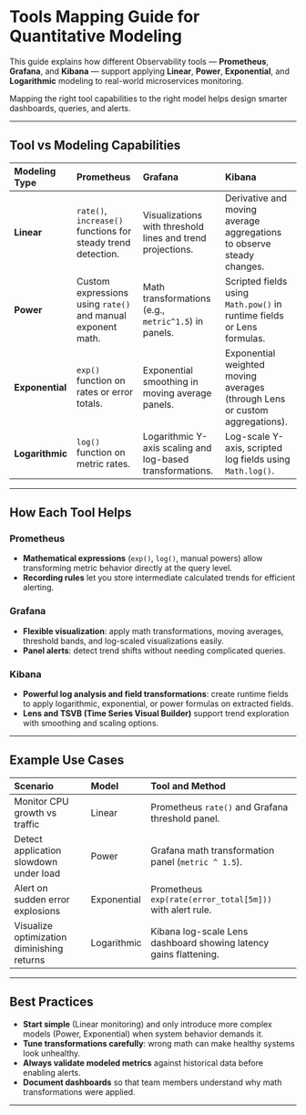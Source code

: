 # Tools Mapping Guide for Quantitative Modeling

This guide explains how different Observability tools — **Prometheus**, **Grafana**, and **Kibana** — support applying **Linear**, **Power**, **Exponential**, and **Logarithmic** modeling to real-world microservices monitoring.

Mapping the right tool capabilities to the right model helps design smarter dashboards, queries, and alerts.

---

## Tool vs Modeling Capabilities

| Modeling Type | Prometheus | Grafana | Kibana |
|:--------------|:-----------|:--------|:-------|
| **Linear** | `rate()`, `increase()` functions for steady trend detection. | Visualizations with threshold lines and trend projections. | Derivative and moving average aggregations to observe steady changes. |
| **Power** | Custom expressions using `rate()` and manual exponent math. | Math transformations (e.g., `metric^1.5`) in panels. | Scripted fields using `Math.pow()` in runtime fields or Lens formulas. |
| **Exponential** | `exp()` function on rates or error totals. | Exponential smoothing in moving average panels. | Exponential weighted moving averages (through Lens or custom aggregations). |
| **Logarithmic** | `log()` function on metric rates. | Logarithmic Y-axis scaling and log-based transformations. | Log-scale Y-axis, scripted log fields using `Math.log()`. |

---

## How Each Tool Helps

### Prometheus
- **Mathematical expressions** (`exp()`, `log()`, manual powers) allow transforming metric behavior directly at the query level.
- **Recording rules** let you store intermediate calculated trends for efficient alerting.

### Grafana
- **Flexible visualization**: apply math transformations, moving averages, threshold bands, and log-scaled visualizations easily.
- **Panel alerts**: detect trend shifts without needing complicated queries.

### Kibana
- **Powerful log analysis and field transformations**: create runtime fields to apply logarithmic, exponential, or power formulas on extracted fields.
- **Lens and TSVB (Time Series Visual Builder)** support trend exploration with smoothing and scaling options.

---

## Example Use Cases

| Scenario | Model | Tool and Method |
|:---------|:------|:----------------|
| Monitor CPU growth vs traffic | Linear | Prometheus `rate()` and Grafana threshold panel. |
| Detect application slowdown under load | Power | Grafana math transformation panel (`metric ^ 1.5`). |
| Alert on sudden error explosions | Exponential | Prometheus `exp(rate(error_total[5m]))` with alert rule. |
| Visualize optimization diminishing returns | Logarithmic | Kibana log-scale Lens dashboard showing latency gains flattening. |

---

## Best Practices

- **Start simple** (Linear monitoring) and only introduce more complex models (Power, Exponential) when system behavior demands it.
- **Tune transformations carefully**: wrong math can make healthy systems look unhealthy.
- **Always validate modeled metrics** against historical data before enabling alerts.
- **Document dashboards** so that team members understand why math transformations were applied.

---
